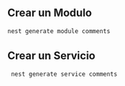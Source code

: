 ## Crear un Modulo

```sh
nest generate module comments
```

## Crear un Servicio

```sh
 nest generate service comments
```